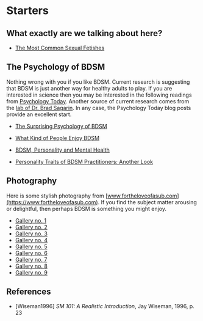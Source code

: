# Starters

## What exactly are we talking about here?

* [The Most Common Sexual Fetishes](https://www.allure.com/story/common-sexual-fetishes-kinks)


## The Psychology of BDSM

Nothing wrong with you if you like BDSM. Current research is suggesting that BDSM is just another way for healthy adults to play. If you are interested in science then you may be interested in the following readings from [Psychology Today](https://www.psychologytoday.com). Another source of current research comes from the [lab of Dr. Brad Sagarin](http://www.scienceofbdsm.com). In any case, the Psychology Today blog posts provide an excellent start.  

* [The Surprising Psychology of BDSM](https://www.psychologytoday.com/us/blog/the-wide-wide-world-psychology/201502/the-surprising-psychology-bdsm)

* [What Kind of People Enjoy BDSM](https://www.psychologytoday.com/us/blog/all-about-sex/201908/what-kind-people-enjoy-bdsm)

* [BDSM, Personality and Mental Health](https://www.psychologytoday.com/us/blog/unique-everybody-else/201307/bdsm-personality-and-mental-health)

* [Personality Traits of BDSM Practitioners: Another Look](https://www.psychologytoday.com/us/blog/unique-everybody-else/201502/personality-traits-bdsm-practitioners-another-look)


## Photography

Here is some stylish photography from [www.fortheloveofasub.com](https://www.fortheloveofasub.com). If you find the subject matter arousing or delightful, then perhaps BDSM is something you might enjoy.

*  [Gallery no. 1](https://www.fortheloveofasub.com/new-gallery)
*  [Gallery no. 2](https://www.fortheloveofasub.com/black-and-white-photo-gallery-2)
*  [Gallery no. 3](https://www.fortheloveofasub.com/photo-gallery-03)
*  [Gallery no. 4](https://www.fortheloveofasub.com/photo-gallery-04)
*  [Gallery no. 5](https://www.fortheloveofasub.com/photo-gallery-05)
*  [Gallery no. 6](https://www.fortheloveofasub.com/photo-gallery-06)
*  [Gallery no. 7](https://www.fortheloveofasub.com/photo-gallery-07)
*  [Gallery no. 8](https://www.fortheloveofasub.com/photo-gallery-08)
*  [Gallery no. 9](https://www.fortheloveofasub.com/photo-gallery-09)


## References

* [Wiseman1996] *SM 101: A Realistic Introduction*, Jay Wiseman, 1996, p. 23
